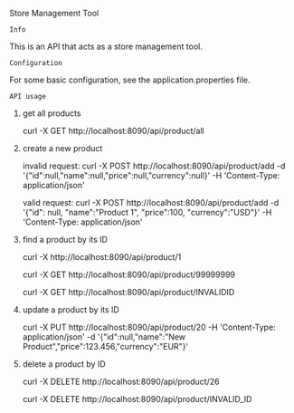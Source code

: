 Store Management Tool


    Info

This is an API that acts as a store management tool.


    Configuration

For some basic configuration, see the application.properties file.



    API usage

1. get all products
   
    curl -X GET http://localhost:8090/api/product/all


2. create a new product


   invalid request: curl -X POST http://localhost:8090/api/product/add -d '{"id":null,"name":null,"price":null,"currency":null}' -H 'Content-Type: application/json'
    

   valid request: curl -X POST http://localhost:8090/api/product/add -d '{"id": null, "name":"Product 1", "price":100, "currency":"USD"}' -H 'Content-Type: application/json'


3. find a product by its ID

   curl -X http://localhost:8090/api/product/1

   curl -X GET http://localhost:8090/api/product/99999999

   curl -X GET http://localhost:8090/api/product/INVALIDID


4. update a product by its ID

   curl -X PUT http://localhost:8090/api/product/20 -H 'Content-Type: application/json' -d '{"id":null,"name":"New Product","price":123.456,"currency":"EUR"}'


5. delete a product by ID


   curl -X DELETE http://localhost:8090/api/product/26
   
   curl -X DELETE http://localhost:8090/api/product/INVALID_ID
   